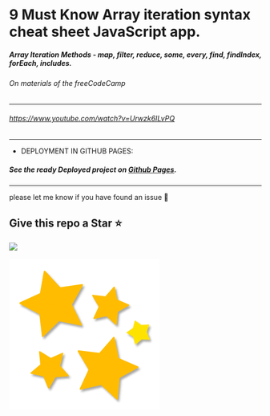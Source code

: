 # 9 Must Know Array iteration syntax cheat sheet JavaScript app.

##### Array Iteration Methods - map, filter, reduce, some, every, find, findIndex, forEach, includes.
###### On materials of the freeCodeCamp 
---
######  https://www.youtube.com/watch?v=Urwzk6ILvPQ
---
* DEPLOYMENT IN GITHUB PAGES:
##### See the ready Deployed project on [Github Pages](https://hacking-nassa-with-html.github.io/Array_iteration_cheatsheet/).

---
please let me know if you have found an issue :handshake:

####
Give this repo a Star :star:
---

![](https://hacking-nassa-with-html.github.io/Array_iteration_cheatsheet/star.gif)

![](https://github.com/Hacking-NASSA-with-HTML/Array_iteration_cheatsheet/blob/main/star.gif)

